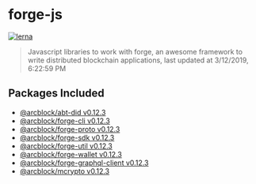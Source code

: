 # forge-js

[![lerna](https://img.shields.io/badge/maintained%20with-lerna-cc00ff.svg)](https://lernajs.io/)

> Javascript libraries to work with forge, an awesome framework to write distributed blockchain applications, last updated at 3/12/2019, 6:22:59 PM

## Packages Included

- [@arcblock/abt-did v0.12.3](./packages/abt-did)
- [@arcblock/forge-cli v0.12.3](./packages/forge-cli)
- [@arcblock/forge-proto v0.12.3](./packages/forge-proto)
- [@arcblock/forge-sdk v0.12.3](./packages/forge-sdk)
- [@arcblock/forge-util v0.12.3](./packages/forge-util)
- [@arcblock/forge-wallet v0.12.3](./packages/forge-wallet)
- [@arcblock/forge-graphql-client v0.12.3](./packages/graphql-client)
- [@arcblock/mcrypto v0.12.3](./packages/mcrypto)

